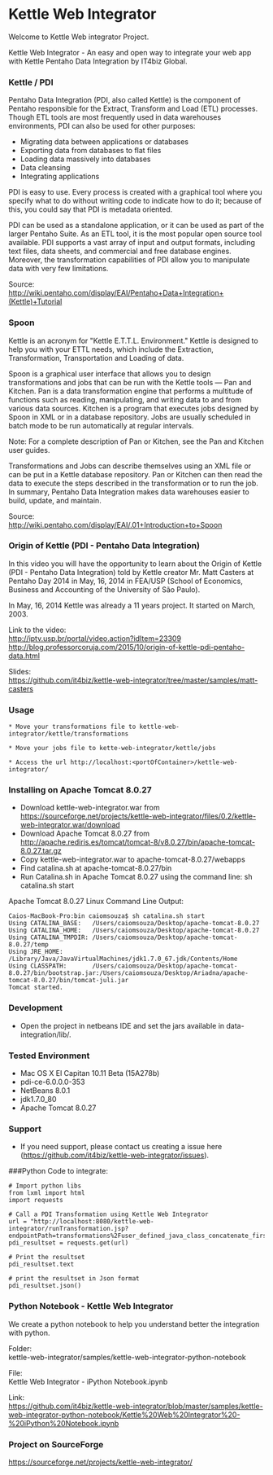 # Kettle Web Integrator

Welcome to Kettle Web integrator Project.

Kettle Web Integrator - An easy and open way to integrate your web app with Kettle Pentaho Data Integration by IT4biz Global.

### Kettle / PDI

Pentaho Data Integration (PDI, also called Kettle) is the component of Pentaho responsible for the Extract, Transform and Load (ETL) processes. Though ETL tools are most frequently used in data warehouses environments, PDI can also be used for other purposes:
* Migrating data between applications or databases
* Exporting data from databases to flat files
* Loading data massively into databases
* Data cleansing
* Integrating applications
 
PDI is easy to use. Every process is created with a graphical tool where you specify what to do without writing code to indicate how to do it; because of this, you could say that PDI is metadata oriented.

PDI can be used as a standalone application, or it can be used as part of the larger Pentaho Suite. As an ETL tool, it is the most popular open source tool available. PDI supports a vast array of input and output formats, including text files, data sheets, and commercial and free database engines. Moreover, the transformation capabilities of PDI allow you to manipulate data with very few limitations.

Source: <BR>
http://wiki.pentaho.com/display/EAI/Pentaho+Data+Integration+(Kettle)+Tutorial<BR>

### Spoon

Kettle is an acronym for "Kettle E.T.T.L. Environment." Kettle is designed to help you with your ETTL needs, which include the Extraction, Transformation, Transportation and Loading of data.

Spoon is a graphical user interface that allows you to design transformations and jobs that can be run with the Kettle tools — Pan and Kitchen. Pan is a data transformation engine that performs a multitude of functions such as reading, manipulating, and writing data to and from various data sources. Kitchen is a program that executes jobs designed by Spoon in XML or in a database repository. Jobs are usually scheduled in batch mode to be run automatically at regular intervals.

Note: For a complete description of Pan or Kitchen, see the Pan and Kitchen user guides.

Transformations and Jobs can describe themselves using an XML file or can be put in a Kettle database repository. Pan or Kitchen can then read the data to execute the steps described in the transformation or to run the job. In summary, Pentaho Data Integration makes data warehouses easier to build, update, and maintain.

Source: <BR>
http://wiki.pentaho.com/display/EAI/.01+Introduction+to+Spoon<BR>

### Origin of Kettle (PDI - Pentaho Data Integration)

In this video you will have the opportunity to learn about the Origin of Kettle (PDI - Pentaho Data Integration) told by Kettle creator Mr. Matt Casters at Pentaho Day 2014 in May, 16, 2014 in FEA/USP (School of Economics, Business and Accounting of the University of São Paulo).

In May, 16, 2014 Kettle was already a 11 years project. It started on March, 2003.

Link to the video:<BR>
http://iptv.usp.br/portal/video.action?idItem=23309<BR>
http://blog.professorcoruja.com/2015/10/origin-of-kettle-pdi-pentaho-data.html<BR>

Slides:<BR>
https://github.com/it4biz/kettle-web-integrator/tree/master/samples/matt-casters<BR>


### Usage

	* Move your transformations file to kettle-web-integrator/kettle/transformations

	* Move your jobs file to kette-web-integrator/kettle/jobs

	* Access the url http://localhost:<portOfContainer>/kettle-web-integrator/


### Installing on Apache Tomcat 8.0.27

* Download kettle-web-integrator.war from https://sourceforge.net/projects/kettle-web-integrator/files/0.2/kettle-web-integrator.war/download
* Download Apache Tomcat 8.0.27 from http://apache.rediris.es/tomcat/tomcat-8/v8.0.27/bin/apache-tomcat-8.0.27.tar.gz
* Copy kettle-web-integrator.war to apache-tomcat-8.0.27/webapps
* Find catalina.sh at apache-tomcat-8.0.27/bin
* Run Catalina.sh in Apache Tomcat 8.0.27 using the command line: sh catalina.sh start

Apache Tomcat 8.0.27 Linux Command Line Output:

```
Caios-MacBook-Pro:bin caiomsouza$ sh catalina.sh start
Using CATALINA_BASE:   /Users/caiomsouza/Desktop/apache-tomcat-8.0.27
Using CATALINA_HOME:   /Users/caiomsouza/Desktop/apache-tomcat-8.0.27
Using CATALINA_TMPDIR: /Users/caiomsouza/Desktop/apache-tomcat-8.0.27/temp
Using JRE_HOME:        /Library/Java/JavaVirtualMachines/jdk1.7.0_67.jdk/Contents/Home
Using CLASSPATH:       /Users/caiomsouza/Desktop/apache-tomcat-8.0.27/bin/bootstrap.jar:/Users/caiomsouza/Desktop/Ariadna/apache-tomcat-8.0.27/bin/tomcat-juli.jar
Tomcat started.
```

### Development

* Open the project in netbeans IDE and set the jars available in data-integration/lib/.

### Tested Environment
* Mac OS X El Capitan 10.11 Beta (15A278b)
* pdi-ce-6.0.0.0-353
* NetBeans 8.0.1
* jdk1.7.0_80
* Apache Tomcat 8.0.27


### Support
* If you need support, please contact us creating a issue here (https://github.com/it4biz/kettle-web-integrator/issues).

###Python Code to integrate:

```
# Import python libs
from lxml import html
import requests

# Call a PDI Transformation using Kettle Web Integrator  
url = "http://localhost:8080/kettle-web-integrator/runTransformation.jsp?endpointPath=transformations%2Fuser_defined_java_class_concatenate_firstname_lastname.ktr&stepOutput=Json+output"
pdi_resultset = requests.get(url)

# Print the resultset
pdi_resultset.text

# print the resultset in Json format
pdi_resultset.json()

```

### Python Notebook - Kettle Web Integrator

We create a python notebook to help you understand better the integration with python.

Folder:<BR>
kettle-web-integrator/samples/kettle-web-integrator-python-notebook<BR>

File:<BR>
Kettle Web Integrator - iPython Notebook.ipynb<BR>

Link:<BR>
https://github.com/it4biz/kettle-web-integrator/blob/master/samples/kettle-web-integrator-python-notebook/Kettle%20Web%20Integrator%20-%20iPython%20Notebook.ipynb

### Project on SourceForge
https://sourceforge.net/projects/kettle-web-integrator/
